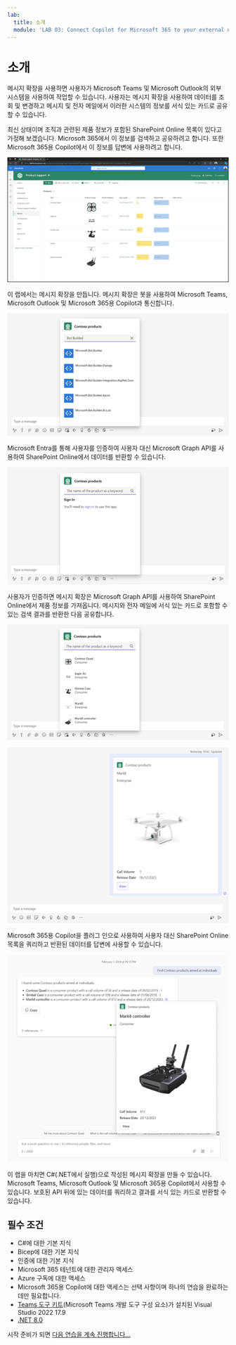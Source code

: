 ```yaml
---
lab:
  title: 소개
  module: 'LAB 03: Connect Copilot for Microsoft 365 to your external data in real-time with message extension plugins built with .NET and Visual Studio'
---
```


# 소개

메시지 확장을 사용하면 사용자가 Microsoft Teams 및 Microsoft Outlook의 외부 시스템을 사용하여 작업할 수 있습니다. 사용자는 메시지 확장을 사용하여 데이터를 조회 및 변경하고 메시지 및 전자 메일에서 이러한 시스템의 정보를 서식 있는 카드로 공유할 수 있습니다.

최신 상태이며 조직과 관련된 제품 정보가 포함된 SharePoint Online 목록이 있다고 가정해 보겠습니다. Microsoft 365에서 이 정보를 검색하고 공유하려고 합니다. 또한 Microsoft 365용 Copilot에서 이 정보를 답변에 사용하려고 합니다.

![제품 지원 SharePoint 온라인 팀 사이트의 홈페이지 스크린샷입니다. 최근에 릴리스된 제품 목록이 표시됩니다.](../media/1-sharepoint-online-product-support-site.png)

이 랩에서는 메시지 확장을 만듭니다. 메시지 확장은 봇을 사용하여 Microsoft Teams, Microsoft Outlook 및 Microsoft 365용 Copilot과 통신합니다.

![Microsoft Teams의 검색 기반 메시지 확장 프로그램에서 반환된 검색 결과의 스크린샷](../media/2-search-results-nuget.png)

Microsoft Entra를 통해 사용자를 인증하여 사용자 대신 Microsoft Graph API를 사용하여 SharePoint Online에서 데이터를 반환할 수 있습니다.

![검색 기반 메시지 확장의 인증 질문 스크린샷입니다. 로그인 링크가 표시됩니다.](../media/3-sign-in.png)

사용자가 인증하면 메시지 확장은 Microsoft Graph API를 사용하여 SharePoint Online에서 제품 정보를 가져옵니다. 메시지와 전자 메일에 서식 있는 카드로 포함할 수 있는 검색 결과를 반환한 다음 공유합니다.

![Microsoft Teams의 검색 기반 메시지 확장 프로그램에서 반환된 검색 결과의 스크린샷 검색 결과는 SharePoint Online에서 반환됩니다. 각 검색 결과에는 제품 이름, 범주 및 제품 이미지가 표시됩니다.](../media/4-search-results-sharepoint-online.png)

![Microsoft Teams의 메시지에 포함된 검색 결과의 스크린샷입니다. 검색 결과는 제품 이름, 범주, 통화 볼륨 및 릴리스 날짜가 있는 적응형 카드로 렌더링됩니다. 사용자가 SharePoint Online의 제품 목록 항목으로 이동하는 데 사용할 수 있는 제목 보기가 있는 실행 단추가 표시됩니다.](../media/5-adaptive-card.png)

Microsoft 365용 Copilot을 플러그 인으로 사용하여 사용자 대신 SharePoint Online 목록을 쿼리하고 반환된 데이터를 답변에 사용할 수 있습니다.

![메시지 확장 플러그 인에서 반환된 정보를 포함하는 Microsoft 365용 Copilot의 답변 스크린샷입니다. 제품 정보를 보여 주는 적응형 카드가 표시됩니다.](../media/6-copilot-answer.png)

이 랩을 마치면 C#(.NET에서 실행)으로 작성된 메시지 확장을 만들 수 있습니다. Microsoft Teams, Microsoft Outlook 및 Microsoft 365용 Copilot에서 사용할 수 있습니다. 보호된 API 뒤에 있는 데이터를 쿼리하고 결과를 서식 있는 카드로 반환할 수 있습니다.

## 필수 조건

- C#에 대한 기본 지식
- Bicep에 대한 기본 지식
- 인증에 대한 기본 지식
- Microsoft 365 테넌트에 대한 관리자 액세스
- Azure 구독에 대한 액세스
- Microsoft 365용 Copilot에 대한 액세스는 선택 사항이며 하나의 연습을 완료하는 데만 필요합니다.
- [Teams 도구 키트](/microsoftteams/platform/toolkit/toolkit-v4/teams-toolkit-fundamentals-vs)(Microsoft Teams 개발 도구 구성 요소)가 설치된 Visual Studio 2022 17.9
- [.NET 8.0](https://dotnet.microsoft.com/download/dotnet/8.0)

시작 준비가 되면 [다음 연습을 계속 진행합니다...](./2-exercise-create-a-message-extension.md)
